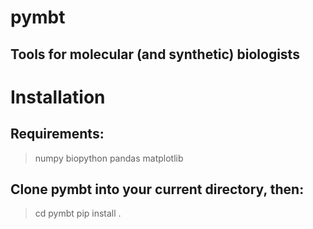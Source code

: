 # pymbt

## Tools for molecular (and synthetic) biologists

# Installation

## Requirements:
> numpy
> biopython
> pandas
> matplotlib

## Clone pymbt into your current directory, then:
> cd pymbt
> pip install .
